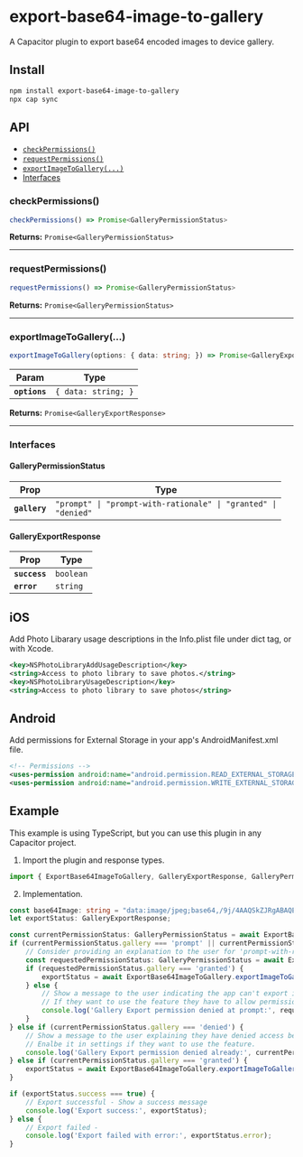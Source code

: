 # export-base64-image-to-gallery

A Capacitor plugin to export base64 encoded images to device gallery.

## Install

```bash
npm install export-base64-image-to-gallery
npx cap sync
```

## API

<docgen-index>

* [`checkPermissions()`](#checkpermissions)
* [`requestPermissions()`](#requestpermissions)
* [`exportImageToGallery(...)`](#exportimagetogallery)
* [Interfaces](#interfaces)

</docgen-index>

<docgen-api>
<!--Update the source file JSDoc comments and rerun docgen to update the docs below-->

### checkPermissions()

```typescript
checkPermissions() => Promise<GalleryPermissionStatus>
```

**Returns:** <code>Promise&lt;GalleryPermissionStatus&gt;</code>

--------------------


### requestPermissions()

```typescript
requestPermissions() => Promise<GalleryPermissionStatus>
```

**Returns:** <code>Promise&lt;GalleryPermissionStatus&gt;</code>

--------------------


### exportImageToGallery(...)

```typescript
exportImageToGallery(options: { data: string; }) => Promise<GalleryExportResponse>
```

| Param         | Type                           |
| ------------- | ------------------------------ |
| **`options`** | <code>{ data: string; }</code> |

**Returns:** <code>Promise&lt;GalleryExportResponse&gt;</code>

--------------------


### Interfaces


#### GalleryPermissionStatus

| Prop          | Type                                                                      |
| ------------- | ------------------------------------------------------------------------- |
| **`gallery`** | <code>"prompt" \| "prompt-with-rationale" \| "granted" \| "denied"</code> |


#### GalleryExportResponse

| Prop          | Type                 |
| ------------- | -------------------- |
| **`success`** | <code>boolean</code> |
| **`error`**   | <code>string</code>  |

</docgen-api>

## iOS
Add Photo Libarary usage descriptions in the Info.plist file under dict tag, or with Xcode.
```xml
<key>NSPhotoLibraryAddUsageDescription</key>
<string>Access to photo library to save photos.</string>
<key>NSPhotoLibraryUsageDescription</key>
<string>Access to photo library to save photos</string>
```

## Android
Add permissions for External Storage in your app's AndroidManifest.xml file.
```xml
<!-- Permissions -->
<uses-permission android:name="android.permission.READ_EXTERNAL_STORAGE"/>
<uses-permission android:name="android.permission.WRITE_EXTERNAL_STORAGE" />
```

## Example
This example is using TypeScript, but you can use this plugin in any Capacitor project. 

1. Import the plugin and response types.
```typescript
import { ExportBase64ImageToGallery, GalleryExportResponse, GalleryPermissionStatus } from 'export-base64-image-to-gallery';
```

2. Implementation. 
```typescript
const base64Image: string = "data:image/jpeg;base64,/9j/4AAQSkZJRgABAQEAYABgAA.........";
let exportStatus: GalleryExportResponse;

const currentPermissionStatus: GalleryPermissionStatus = await ExportBase64ImageToGallery.checkPermissions();
if (currentPermissionStatus.gallery === 'prompt' || currentPermissionStatus.gallery === 'prompt-with-rationale') {
    // Consider providing an explanation to the user for 'prompt-with-rationale' case.
    const requestedPermissionStatus: GalleryPermissionStatus = await ExportBase64ImageToGallery.requestPermissions();
    if (requestedPermissionStatus.gallery === 'granted') {
        exportStatus = await ExportBase64ImageToGallery.exportImageToGallery({data: base64Image});
    } else {
        // Show a message to the user indicating the app can't export image without permission.
        // If they want to use the feature they have to allow permission in device settings.
        console.log('Gallery Export permission denied at prompt:', requestedPermissionStatus);
    }
} else if (currentPermissionStatus.gallery === 'denied') {
    // Show a message to the user explaining they have denied access before.
    // Enalbe it in settings if they want to use the feature.
    console.log('Gallery Export permission denied already:', currentPermissionStatus);
} else if (currentPermissionStatus.gallery === 'granted') {
    exportStatus = await ExportBase64ImageToGallery.exportImageToGallery({data: base64Image});
}

if (exportStatus.success === true) {
    // Export successful - Show a success message
    console.log('Export success:', exportStatus);
} else {
    // Export failed - 
    console.log('Export failed with error:', exportStatus.error);
}
``` 
